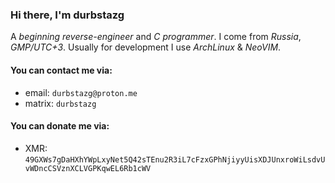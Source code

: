 ### Hi there, I'm durbstazg
A *beginning reverse-engineer* and *C programmer*.
I come from *Russia*, *GMP/UTC+3*.
Usually for development I use *ArchLinux* & *NeoVIM*.

#### You can contact me via:
* email: `durbstazg@proton.me`
* matrix: `durbstazg`

#### You can donate me via:
* XMR: `49GXWs7gDaHXhYWpLxyNet5Q42sTEnu2R3iL7cFzxGPhNjiyyUisXDJUnxroWiLsdvUvWDncCSVznXCLVGPKqwEL6Rb1cWV`
